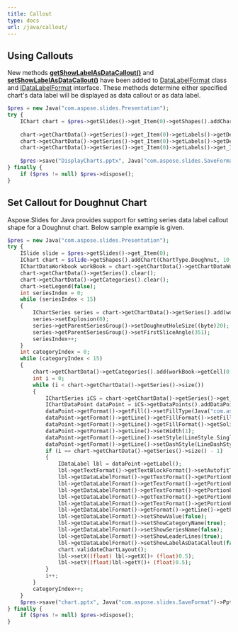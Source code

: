 ```yaml
---
title: Callout
type: docs
url: /java/callout/
---
```


## **Using Callouts**
New methods [**getShowLabelAsDataCallout()**](https://apireference.aspose.com/slides/java/com.aspose.slides/IDataLabelFormat#getShowLabelAsDataCallout--) and [**setShowLabelAsDataCallout()**](https://apireference.aspose.com/slides/java/com.aspose.slides/IDataLabelFormat#setShowLabelAsDataCallout-boolean-) have been added to [DataLabelFormat](http://www.aspose.com/api/java/slides/com.aspose.slides/classes/DataLabelFormat) class and [IDataLabelFormat](http://www.aspose.com/api/java/slides/com.aspose.slides/interfaces/IDataLabelFormat) interface. These methods determine either specified chart's data label will be displayed as data callout or as data label.

```php
$pres = new Java("com.aspose.slides.Presentation");
try {
    IChart chart = $pres->getSlides()->get_Item(0)->getShapes().addChart(ChartType.Pie, 50, 50, 500, 400);
    
    chart->getChartData()->getSeries()->get_Item(0)->getLabels()->getDefaultDataLabelFormat()->setShowValue(true);
    chart->getChartData()->getSeries()->get_Item(0)->getLabels()->getDefaultDataLabelFormat()->setShowLabelAsDataCallout(true);
    chart->getChartData()->getSeries()->get_Item(0)->getLabels()->get_Item(2)->getDataLabelFormat()->setShowLabelAsDataCallout(false);
    
    $pres->save("DisplayCharts.pptx", Java("com.aspose.slides.SaveFormat")->Pptx);
} finally {
    if ($pres != null) $pres->dispose();
}
```

## **Set Callout for Doughnut Chart**
Aspose.Slides for Java provides support for setting series data label callout shape for a Doughnut chart. Below sample example is given. 

```php
$pres = new Java("com.aspose.slides.Presentation");
try {
    ISlide slide = $pres->getSlides()->get_Item(0);
    IChart chart = $slide->getShapes().addChart(ChartType.Doughnut, 10, 10, 500, 500, false);
    IChartDataWorkbook workBook = chart->getChartData()->getChartDataWorkbook();
    chart->getChartData()->getSeries().clear();
    chart->getChartData()->getCategories().clear();
    chart->setLegend(false);
    int seriesIndex = 0;
    while (seriesIndex < 15)
    {
        IChartSeries series = chart->getChartData()->getSeries().add(workBook->getCell(0, 0, seriesIndex + 1, "SERIES " + seriesIndex), chart->getType());
        series->setExplosion(0);
        series->getParentSeriesGroup()->setDoughnutHoleSize((byte)20);
        series->getParentSeriesGroup()->setFirstSliceAngle(351);
        seriesIndex++;
    }
    int categoryIndex = 0;
    while (categoryIndex < 15)
    {
        chart->getChartData()->getCategories().add(workBook->getCell(0, categoryIndex + 1, 0, "CATEGORY " + categoryIndex));
        int i = 0;
        while (i < chart->getChartData()->getSeries()->size())
        {
            IChartSeries iCS = chart->getChartData()->getSeries()->get_Item(i);
            IChartDataPoint dataPoint = iCS->getDataPoints().addDataPointForDoughnutSeries(workBook->getCell(0, categoryIndex + 1, i + 1, 1));
            dataPoint->getFormat()->getFill()->setFillType(Java("com.aspose.slides.FillType")->Solid);
            dataPoint->getFormat()->getLine()->getFillFormat()->setFillType(Java("com.aspose.slides.FillType")->Solid);
            dataPoint->getFormat()->getLine()->getFillFormat()->getSolidFillColor()->setColor(java.awt.Color.WHITE);
            dataPoint->getFormat()->getLine()->setWidth(1);
            dataPoint->getFormat()->getLine()->setStyle(LineStyle.Single);
            dataPoint->getFormat()->getLine()->setDashStyle(LineDashStyle.Solid);
            if (i == chart->getChartData()->getSeries()->size() - 1)
            {
                IDataLabel lbl = dataPoint->getLabel();
                lbl->getTextFormat()->getTextBlockFormat()->setAutofitType(TextAutofitType.Shape);
                lbl->getDataLabelFormat()->getTextFormat()->getPortionFormat()->setFontBold(NullableBool.True);
                lbl->getDataLabelFormat()->getTextFormat()->getPortionFormat()->setLatinFont(new FontData("DINPro-Bold"));
                lbl->getDataLabelFormat()->getTextFormat()->getPortionFormat()->setFontHeight(12);
                lbl->getDataLabelFormat()->getTextFormat()->getPortionFormat()->getFillFormat()->setFillType(Java("com.aspose.slides.FillType")->Solid);
                lbl->getDataLabelFormat()->getTextFormat()->getPortionFormat()->getFillFormat()->getSolidFillColor()->setColor(java.awt.Color.LIGHT_GRAY);
                lbl->getDataLabelFormat()->getFormat()->getLine()->getFillFormat()->getSolidFillColor()->setColor(java.awt.Color.WHITE);
                lbl->getDataLabelFormat()->setShowValue(false);
                lbl->getDataLabelFormat()->setShowCategoryName(true);
                lbl->getDataLabelFormat()->setShowSeriesName(false);
                lbl->getDataLabelFormat()->setShowLeaderLines(true);
                lbl->getDataLabelFormat()->setShowLabelAsDataCallout(false);
                chart.validateChartLayout();
                lbl->setX((float) lbl->getX()+ (float)0.5);
                lbl->setY((float)lbl->getY()+ (float)0.5);
            }
            i++;
        }
        categoryIndex++;
    }
    $pres->save("chart.pptx", Java("com.aspose.slides.SaveFormat")->Pptx);
} finally {
    if ($pres != null) $pres->dispose();
}
```
